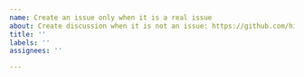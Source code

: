 ```yaml
---
name: Create an issue only when it is a real issue
about: Create discussion when it is not an issue: https://github.com/hizzgdev/jsmind/discussions/new?category=general
title: ''
labels: ''
assignees: ''

---
```


<!--
请在创建前先确认这确实是个 issue。
- 类似这些情况可创建 issue: 明确的bug，非预期的结果，安全风险等；
- 类似以下这些情况不是 issue: 咨询如何实现某一功能，讨论想法等，这些请移步到 Discussion 区创建讨论 https://github.com/hizzgdev/jsmind/discussions/new?category=general

We have changed the issue creation policy. Please make sure that it is indeed an issue before creating it.
- Issues can be created for situations like these: clear bugs, unexpected results, security risks, etc.
- Situations like these are not issues: questions about how to build a certain feature, share or discuss ideas, etc. For these, please go to Discussion tab to create a discussion there https://github.com/hizzgdev/jsmind/discussions/new?category=general
-->
